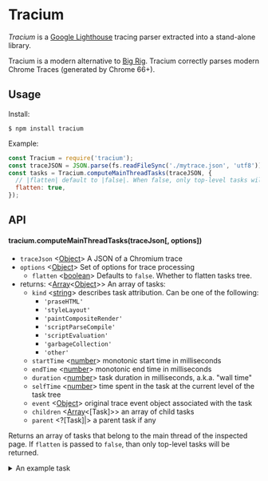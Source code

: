 # Tracium

*Tracium* is a [Google Lighthouse](https://github.com/GoogleChrome/lighthouse)
tracing parser extracted into a stand-alone library.

Tracium is a modern alternative to [Big Rig](https://github.com/googlearchive/node-big-rig).
Tracium correctly parses modern Chrome Traces (generated by Chrome 66+).

## Usage

Install:
```
$ npm install tracium
```

Example:

```js
const Tracium = require('tracium');
const traceJSON = JSON.parse(fs.readFileSync('./mytrace.json', 'utf8'));
const tasks = Tracium.computeMainThreadTasks(traceJSON, {
  // |flatten| default to |false|. When false, only top-level tasks will be returned.
  flatten: true,
});
```

## API

#### tracium.computeMainThreadTasks(traceJson[, options])
- `traceJson` <[Object]> A JSON of a Chromium trace
- `options` <[Object]>  Set of options for trace processing
  - `flatten` <[boolean]> Defaults to `false`. Whether to flatten tasks tree. 
- returns: <[Array]<[Object]>> An array of tasks:
  - `kind` <[string]> describes task attribution. Can be one of the following:
    - `'praseHTML'`
    - `'styleLayout'`
    - `'paintCompositeRender'`
    - `'scriptParseCompile'`
    - `'scriptEvaluation'`
    - `'garbageCollection'`
    - `'other'`
  - `startTime` <[number]> monotonic start time in milliseconds
  - `endTime` <[number]> monotonic end time in milliseconds
  - `duration` <[number]> task duration in milliseconds, a.k.a. "wall time"
  - `selfTime` <[number]> time spent in the task at the current level of the task tree
  - `event` <[Object]> original trace event object associated with the task
  - `children` <[Array]<[Task]>> an array of child tasks
  - `parent` <?[Task]|> a parent task if any

Returns an array of tasks that belong to the main thread of the inspected page.
If `flatten` is passed to `false`, than only top-level tasks will be returned.

<details>
<summary>An example task</summary>

```
{
  event:
   { pid: 29772,
     tid: 775,
     ts: 588826692280,
     ph: 'X',
     cat: 'toplevel',
     name: 'TaskQueueManager::ProcessTaskFromWorkQueue',
     args:
      { src_file: '../../base/trace_event/trace_log.cc',
        src_func: 'SetEnabled' },
     dur: 27,
     tdur: 22,
     tts: 514358 },
  startTime: 0,
  endTime: 0.027,
  children: [],
  duration: 0.027,
  selfTime: 0.027,
  kind: 'other' }
```
</details>

[Array]: https://developer.mozilla.org/en-US/docs/Web/JavaScript/Reference/Global_Objects/Array "Array"
[boolean]: https://developer.mozilla.org/en-US/docs/Web/JavaScript/Data_structures#Boolean_type "Boolean"
[Buffer]: https://nodejs.org/api/buffer.html#buffer_class_buffer "Buffer"
[function]: https://developer.mozilla.org/en-US/docs/Web/JavaScript/Reference/Global_Objects/Function "Function"
[number]: https://developer.mozilla.org/en-US/docs/Web/JavaScript/Data_structures#Number_type "Number"
[Object]: https://developer.mozilla.org/en-US/docs/Web/JavaScript/Reference/Global_Objects/Object "Object"
[origin]: https://developer.mozilla.org/en-US/docs/Glossary/Origin "Origin"
[Promise]: https://developer.mozilla.org/en-US/docs/Web/JavaScript/Reference/Global_Objects/Promise "Promise"
[string]: https://developer.mozilla.org/en-US/docs/Web/JavaScript/Data_structures#String_type "String"
[stream.Readable]: https://nodejs.org/api/stream.html#stream_class_stream_readable "stream.Readable"
[Error]: https://nodejs.org/api/errors.html#errors_class_error "Error"
[ChildProcess]: https://nodejs.org/api/child_process.html "ChildProcess"
[iterator]: https://developer.mozilla.org/en-US/docs/Web/JavaScript/Reference/Iteration_protocols "Iterator"
[Element]: https://developer.mozilla.org/en-US/docs/Web/API/element "Element"
[Map]: https://developer.mozilla.org/en-US/docs/Web/JavaScript/Reference/Global_Objects/Map "Map"
[selector]: https://developer.mozilla.org/en-US/docs/Web/CSS/CSS_Selectors "selector"
[Serializable]: https://developer.mozilla.org/en-US/docs/Web/JavaScript/Reference/Global_Objects/JSON/stringify#Description "Serializable"
[xpath]: https://developer.mozilla.org/en-US/docs/Web/XPath "xpath"
[UnixTime]: https://en.wikipedia.org/wiki/Unix_time "Unix Time"
